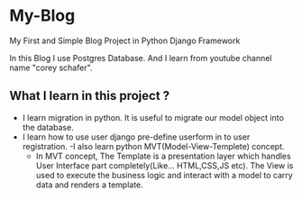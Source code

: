 # My-Blog
My First and Simple Blog Project in Python Django Framework  

In this Blog I use Postgres Database. 
And I learn from youtube channel name "corey schafer".

<h2> What I learn in this project ?</h2>

- I learn migration in python. It is useful to migrate our model object into the database.
- I learn how to use user django pre-define userform in to user registration.
-I also learn python MVT(Model-View-Templete) concept.
  - In MVT concept,
        The Template is a presentation layer which handles User Interface part completely(Like... HTML,CSS,JS etc). 
        The View is used to execute the business logic and interact with a model to carry data and renders a template.
